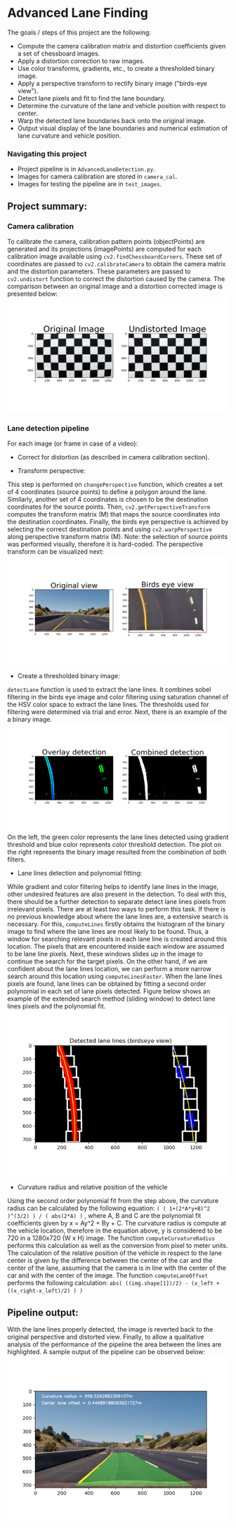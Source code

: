 # Advanced Lane Finding
The goals / steps of this project are the following:

* Compute the camera calibration matrix and distortion coefficients given a set of chessboard images.
* Apply a distortion correction to raw images.
* Use color transforms, gradients, etc., to create a thresholded binary image.
* Apply a perspective transform to rectify binary image ("birds-eye view").
* Detect lane pixels and fit to find the lane boundary.
* Determine the curvature of the lane and vehicle position with respect to center.
* Warp the detected lane boundaries back onto the original image.
* Output visual display of the lane boundaries and numerical estimation of lane curvature and vehicle position.

### Navigating this project
* Project pipeline  is in `AdvancedLaneDetection.py`.
* Images for camera calibration are stored in `camera_cal`. 
* Images for testing the pipeline are in `test_images`.

## Project summary:

### Camera calibration
To calibrate the camera, calibration pattern points (objectPoints) are generated and its projections (imagePoints) are computed for each calibration image available  using `cv2.findChessboardCorners`.
These set of coordinates are passed to `cv2.calibrateCamera` to obtain the camera matrix and the distortion parameters. These parameters are passed to `cv2.undistort` function to correct the distortion caused by the camera.
The comparison between an original image and a distortion corrected image is presented below:
![](AdvancedLaneDetection/readme_images/camera_calibration.png)

### Lane detection pipeline
For each image (or frame in case of a video):

* Correct for distortion (as described in camera calibration section).

* Transform perspective:

This step is performed on `changePerspective` function, which creates a set of 4 coordinates (source points) to define a polygon around the lane. Similarly, another set of 4 coordinates is chosen to be the destination coordinates for the source points. Then, `cv2.getPerspectiveTransform` computes the transform matrix (M) that maps the source coordinates into the destination coordinates.
Finally, the birds eye perspective is achieved by selecting the correct destination points and using `cv2.warpPerspective` along perspective transform matrix (M).
Note: the selection of source points was performed visually, therefore it is hard-coded.
The perspective transform can be visualized next:
![](AdvancedLaneDetection/readme_images/perspective_transform.png)

* Create a thresholded binary image:

`detectLane` function is used to extract the lane lines. It combines sobel filtering in the birds eye image and color filtering using saturation channel of the HSV color space to extract the lane lines.
The thresholds used for filtering were determined via trial and error.
Next, there is an example of the a binary image.
![](AdvancedLaneDetection/readme_images/binary.png)
On the left, the green color represents the lane lines detected using gradient threshold and blue color represents color threshold detection. The plot on the right represents the binary image resulted from the combination of both filters.

* Lane lines detection and polynomial fitting:

While gradient and color filtering helps to identify lane lines in the image, other undesired features are also present in the detection. To deal with this, there should be a further detection to separate detect lane lines pixels from irrelevant pixels.
There are at least two ways to perform this task. If there is no previous knowledge about where the lane lines are, a extensive search is necessary. For this, `computeLines` firstly obtains the histogram of the binary image to find where the lane lines are most likely to be found. Thus, a window for searching relevant pixels in each lane line is created around this location. The pixels that are encountered inside each window are assumed to be lane line pixels. Next, these windows slides up in the image to continue the search for the target pixels.
On the other hand, if we are confident about the lane lines location, we can perform a more narrow search around this location using `computeLinesFaster`.
When the lane lines pixels are found, lane lines can be obtained by fitting a second order polynomial in each set of lane pixels detected. Figure below shows an example of the extended search method (sliding window) to detect lane lines pixels and the polynomial fit.
![](AdvancedLaneDetection/readme_images/slidding_window.png)

* Curvature radius and relative position of the vehicle

Using the second order polynomial fit from the step above, the curvature radius can be calculated by the following equation:
`( ( 1+(2*A*y+B)^2 )^(3/2) ) / ( abs(2*A) )` , where A, B and C are the polynomial fit coefficients given by x = Ay^2 + By + C. 
The curvature radius is compute at the vehicle location, therefore in the equation above, y is considered to be 720 in a 1280x720 (W x H) image.
The function `computeCurvatureRadius` performs this calculation as well as the conversion from pixel to meter units.
The calculation of the relative position of the vehicle in respect to the lane center is given by the difference between the center of the car and the center of the lane, assuming that the camera is in line with the center of the car and with the center of the image. The function `computeLaneOffset` performs the following calculation:
`abs( ((img.shape[1])/2) - (x_left + ((x_right-x_left)/2) ) )`

## Pipeline output:
With the lane lines properly detected, the image is reverted back to the original perspective and distorted view. Finally, to allow a qualitative analysis of the performance of the pipeline the area between the lines are highlighted. 
A sample output of the pipeline can be observed below:
![](AdvancedLaneDetection/readme_images/final_image.png)
